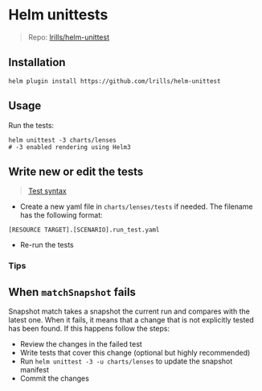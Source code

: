 # Helm unittests

> Repo: [lrills/helm-unittest](https://github.com/lrills/helm-unittest)

## Installation

```shell
helm plugin install https://github.com/lrills/helm-unittest
```

## Usage

Run the tests:

```shell
helm unittest -3 charts/lenses
# -3 enabled rendering using Helm3
```

## Write new or edit the tests

> [Test syntax](https://github.com/quintush/helm-unittest/blob/master/DOCUMENT.md)

- Create a new yaml file in `charts/lenses/tests` if needed. The filename has the following format:

```shell
[RESOURCE TARGET].[SCENARIO].run_test.yaml
```

- Re-run the tests

### Tips

## When `matchSnapshot` fails

Snapshot match takes a snapshot the current run and compares with the latest one. When it fails, it means that a change that is not explicitly tested has been found. If this happens follow the steps:

- Review the changes in the failed test
- Write tests that cover this change (optional but highly recommended)
- Run `helm unittest -3 -u charts/lenses` to update the snapshot manifest
- Commit the changes
